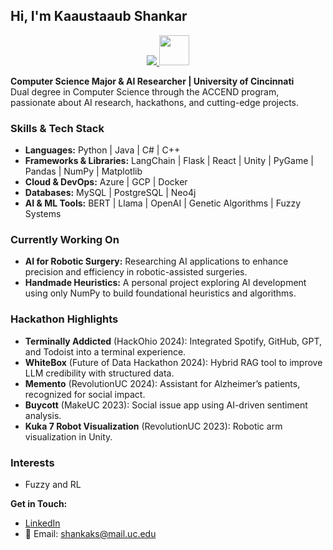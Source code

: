 ## Hi, I'm Kaaustaaub Shankar 

<p align="center">
  <a href="https://skillicons.dev">
    <img src="https://skillicons.dev/icons?i=python,java,cpp,cs,flask,react,flutter,azure,gcp,docker,unity,mysql,postgres" />
    <img src="https://user-images.githubusercontent.com/25181517/182884027-02cf00e4-6ac5-49a8-816d-3287a26bc5b4.png" width="48" />
  </a>
</p>

**Computer Science Major & AI Researcher | University of Cincinnati**  
Dual degree in Computer Science through the ACCEND program, passionate about AI research, hackathons, and cutting-edge projects.

### Skills & Tech Stack

- **Languages:** Python | Java | C# | C++
- **Frameworks & Libraries:** LangChain | Flask | React | Unity | PyGame | Pandas | NumPy | Matplotlib
- **Cloud & DevOps:** Azure | GCP | Docker
- **Databases:** MySQL | PostgreSQL | Neo4j
- **AI & ML Tools:** BERT | Llama | OpenAI | Genetic Algorithms | Fuzzy Systems

### Currently Working On

- **AI for Robotic Surgery:** Researching AI applications to enhance precision and efficiency in robotic-assisted surgeries.
- **Handmade Heuristics:** A personal project exploring AI development using only NumPy to build foundational heuristics and algorithms.

### Hackathon Highlights

- **Terminally Addicted** (HackOhio 2024): Integrated Spotify, GitHub, GPT, and Todoist into a terminal experience.
- **WhiteBox** (Future of Data Hackathon 2024): Hybrid RAG tool to improve LLM credibility with structured data.
- **Memento** (RevolutionUC 2024): Assistant for Alzheimer’s patients, recognized for social impact.
- **Buycott** (MakeUC 2023): Social issue app using AI-driven sentiment analysis.
- **Kuka 7 Robot Visualization** (RevolutionUC 2023): Robotic arm visualization in Unity.

### Interests

- Fuzzy and RL

**Get in Touch:**  
- [LinkedIn](https://www.linkedin.com/in/kaaustaaub-shankar/)  
- 📧 Email: shankaks@mail.uc.edu
